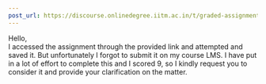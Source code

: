 ```yaml
---
post_url: https://discourse.onlinedegree.iitm.ac.in/t/graded-assignment-1-submission-not-shown/165396/6
---
```

Hello,  
I accessed the assignment through the provided link and attempted and saved it. But unfortunately I forgot to submit it on my course LMS. I have put in a lot of effort to complete this and I scored 9, so I kindly request you to consider it and provide your clarification on the matter.